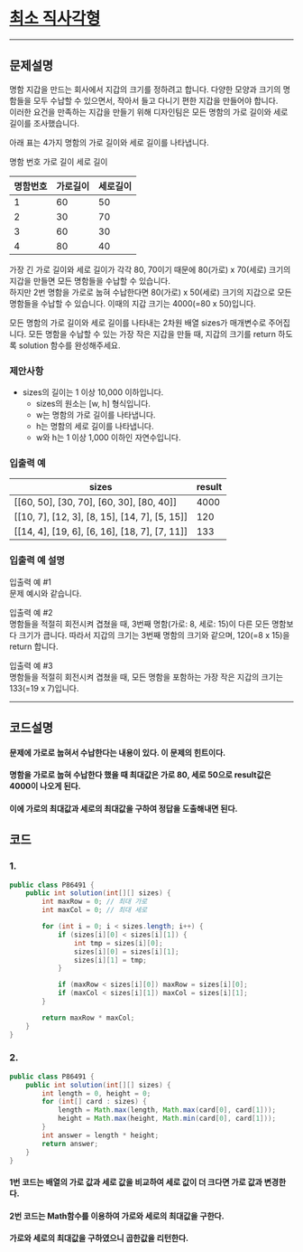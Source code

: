 # [최소 직사각형](https://school.programmers.co.kr/learn/courses/30/lessons/86491)

----

## 문제설명

명함 지갑을 만드는 회사에서 지갑의 크기를 정하려고 합니다. 다양한 모양과 크기의 명함들을 모두 수납할 수 있으면서, 작아서 들고 다니기 편한 지갑을 만들어야 합니다.<br>
이러한 요건을 만족하는 지갑을 만들기 위해 디자인팀은 모든 명함의 가로 길이와 세로 길이를 조사했습니다.

아래 표는 4가지 명함의 가로 길이와 세로 길이를 나타냅니다.

명함 번호 가로 길이 세로 길이

| 명함번호 | 가로길이 | 세로길이 |
|------|------|------|
| 1    | 60   | 50   |
| 2    | 30   | 70   |
| 3    | 60   | 30   |
| 4    | 80   | 40   |

가장 긴 가로 길이와 세로 길이가 각각 80, 70이기 때문에 80(가로) x 70(세로) 크기의 지갑을 만들면 모든 명함들을 수납할 수 있습니다. <br>
하지만 2번 명함을 가로로 눕혀 수납한다면 80(가로) x 50(세로) 크기의 지갑으로 모든 명함들을 수납할 수 있습니다. 이때의 지갑 크기는 4000(=80 x 50)입니다.

모든 명함의 가로 길이와 세로 길이를 나타내는 2차원 배열 sizes가 매개변수로 주어집니다. 모든 명함을 수납할 수 있는 가장 작은 지갑을 만들 때,
지갑의 크기를 return 하도록 solution 함수를 완성해주세요.

### 제안사항

- sizes의 길이는 1 이상 10,000 이하입니다.
    - sizes의 원소는 [w, h] 형식입니다.
    - w는 명함의 가로 길이를 나타냅니다.
    - h는 명함의 세로 길이를 나타냅니다.
    - w와 h는 1 이상 1,000 이하인 자연수입니다.

### 입출력 예

| sizes	                                         | result |
|------------------------------------------------|--------|
| [[60, 50], [30, 70], [60, 30], [80, 40]]       | 4000   |
| [[10, 7], [12, 3], [8, 15], [14, 7], [5, 15]]	 | 120    |
| [[14, 4], [19, 6], [6, 16], [18, 7], [7, 11]]	 | 133    |

### 입출력 예 설명

입출력 예 #1<br>
문제 예시와 같습니다.

입출력 예 #2<br>
명함들을 적절히 회전시켜 겹쳤을 때, 3번째 명함(가로: 8, 세로: 15)이 다른 모든 명함보다 크기가 큽니다.
따라서 지갑의 크기는 3번째 명함의 크기와 같으며, 120(=8 x 15)을 return 합니다.

입출력 예 #3<br>
명함들을 적절히 회전시켜 겹쳤을 때, 모든 명함을 포함하는 가장 작은 지갑의 크기는 133(=19 x 7)입니다.

----

## 코드설명

#### 문제에 가로로 눕혀서 수납한다는 내용이 있다. 이 문제의 힌트이다.

#### 명함을 가로로 눕혀 수납한다 했을 때 최대값은 가로 80, 세로 50으로 result값은 4000이 나오게 된다.

#### 이에 가로의 최대값과 세로의 최대값을 구하여 정답을 도출해내면 된다.

## 코드

### 1.

```` java
public class P86491 {
    public int solution(int[][] sizes) {
        int maxRow = 0; // 최대 가로
        int maxCol = 0; // 최대 세로

        for (int i = 0; i < sizes.length; i++) {
            if (sizes[i][0] < sizes[i][1]) {
                int tmp = sizes[i][0];
                sizes[i][0] = sizes[i][1];
                sizes[i][1] = tmp;
            }

            if (maxRow < sizes[i][0]) maxRow = sizes[i][0];
            if (maxCol < sizes[i][1]) maxCol = sizes[i][1];
        }

        return maxRow * maxCol;
    }
}
````

### 2.

```` java
public class P86491 {
    public int solution(int[][] sizes) {
        int length = 0, height = 0;
        for (int[] card : sizes) {
            length = Math.max(length, Math.max(card[0], card[1]));
            height = Math.max(height, Math.min(card[0], card[1]));
        }
        int answer = length * height;
        return answer;
    }
}
````

#### 1번 코드는 배열의 가로 값과 세로 값을 비교하여 세로 값이 더 크다면 가로 값과 변경한다.

#### 2번 코드는 Math함수를 이용하여 가로와 세로의 최대값을 구한다.

#### 가로와 세로의 최대값을 구하였으니 곱한값을 리턴한다.